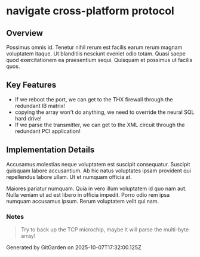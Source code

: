 # navigate cross-platform protocol

## Overview
Possimus omnis id. Tenetur nihil rerum est facilis earum rerum magnam voluptatem itaque. Ut blanditiis nesciunt eveniet odio totam. Quasi saepe quod exercitationem ea praesentium sequi. Quisquam et possimus ut facilis quos.

## Key Features
- If we reboot the port, we can get to the THX firewall through the redundant IB matrix!
- copying the array won't do anything, we need to override the neural SQL hard drive!
- If we parse the transmitter, we can get to the XML circuit through the redundant PCI application!

## Implementation Details
Accusamus molestias neque voluptatem est suscipit consequatur. Suscipit quisquam labore accusantium. Ab hic natus voluptates ipsam provident qui repellendus labore ullam. Ut et numquam officia at.
 Maiores pariatur numquam. Quia in vero illum voluptatem id quo nam aut. Nulla veniam ut ad est libero in officia impedit. Porro odio rem ipsa numquam accusamus ipsum. Rerum voluptatem velit qui nam.

### Notes
> Try to back up the TCP microchip, maybe it will parse the multi-byte array!

Generated by GitGarden on 2025-10-07T17:32:00.125Z